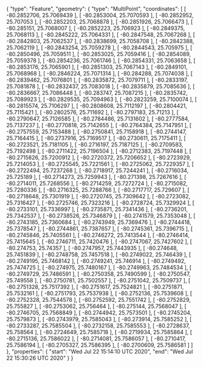 {
  "type": "Feature",
  "geometry": {
    "type": "MultiPoint",
    "coordinates": [
      [
        -80.2852706,
        25.7069439
      ],
      [
        -80.2853004,
        25.7070593
      ],
      [
        -80.2852952,
        25.707053
      ],
      [
        -80.2852203,
        25.7068878
      ],
      [
        -80.2851926,
        25.7066473
      ],
      [
        -80.285151,
        25.7068007
      ],
      [
        -80.2852223,
        25.706923
      ],
      [
        -80.2849375,
        25.7068113
      ],
      [
        -80.2845222,
        25.7064331
      ],
      [
        -80.2847548,
        25.7067268
      ],
      [
        -80.2842803,
        25.7062537
      ],
      [
        -80.2838699,
        25.7058708
      ],
      [
        -80.2842388,
        25.7062119
      ],
      [
        -80.2843254,
        25.7059278
      ],
      [
        -80.2844543,
        25.705975
      ],
      [
        -80.2850496,
        25.7059511
      ],
      [
        -80.2853025,
        25.7059416
      ],
      [
        -80.2854089,
        25.7059378
      ],
      [
        -80.2854236,
        25.7061746
      ],
      [
        -80.2854331,
        25.7063658
      ],
      [
        -80.2853176,
        25.7065901
      ],
      [
        -80.2851303,
        25.7067143
      ],
      [
        -80.2849101,
        25.7068968
      ],
      [
        -80.2846224,
        25.7071314
      ],
      [
        -80.284288,
        25.7074038
      ],
      [
        -80.2839462,
        25.7076801
      ],
      [
        -80.2835872,
        25.7079711
      ],
      [
        -80.2833197,
        25.7081878
      ],
      [
        -80.2832437,
        25.7083018
      ],
      [
        -80.2835879,
        25.7085636
      ],
      [
        -80.2836667,
        25.7086448
      ],
      [
        -80.283747,
        25.7087215
      ],
      [
        -80.2835742,
        25.7089923
      ],
      [
        -80.2829535,
        25.7094963
      ],
      [
        -80.2823259,
        25.7100074
      ],
      [
        -80.2815574,
        25.7106297
      ],
      [
        -80.2808608,
        25.7112197
      ],
      [
        -80.2804421,
        25.7115421
      ],
      [
        -80.2802576,
        25.711692
      ],
      [
        -80.2797183,
        25.71213
      ],
      [
        -80.2790647,
        25.7126585
      ],
      [
        -80.2784486,
        25.7131602
      ],
      [
        -80.2777584,
        25.7137237
      ],
      [
        -80.2770818,
        25.7142655
      ],
      [
        -80.2764384,
        25.7147951
      ],
      [
        -80.2757559,
        25.7153488
      ],
      [
        -80.2750841,
        25.7158918
      ],
      [
        -80.2744147,
        25.7164415
      ],
      [
        -80.2737916,
        25.7169517
      ],
      [
        -80.2730611,
        25.7175411
      ],
      [
        -80.2723521,
        25.7181105
      ],
      [
        -80.2716197,
        25.7187125
      ],
      [
        -80.2709583,
        25.7192498
      ],
      [
        -80.2711422,
        25.7196504
      ],
      [
        -80.2712383,
        25.7197448
      ],
      [
        -80.2715826,
        25.7200912
      ],
      [
        -80.2720372,
        25.7206652
      ],
      [
        -80.2723929,
        25.7214053
      ],
      [
        -80.2725545,
        25.7221561
      ],
      [
        -80.2725062,
        25.7229357
      ],
      [
        -80.2722494,
        25.7237268
      ],
      [
        -80.2718917,
        25.7244241
      ],
      [
        -80.2716034,
        25.725189
      ],
      [
        -80.2714273,
        25.7259943
      ],
      [
        -80.271398,
        25.7267616
      ],
      [
        -80.2714011,
        25.7268556
      ],
      [
        -80.2714259,
        25.7272724
      ],
      [
        -80.2715082,
        25.7280336
      ],
      [
        -80.2716325,
        25.7288766
      ],
      [
        -80.2717717,
        25.729607
      ],
      [
        -80.2718648,
        25.7301919
      ],
      [
        -80.2720745,
        25.7309642
      ],
      [
        -80.2723082,
        25.7316427
      ],
      [
        -80.2725746,
        25.7323216
      ],
      [
        -80.2728724,
        25.7329924
      ],
      [
        -80.2733101,
        25.7336997
      ],
      [
        -80.2735871,
        25.7341436
      ],
      [
        -80.2736201,
        25.7342537
      ],
      [
        -80.2738526,
        25.7346879
      ],
      [
        -80.2741579,
        25.7353048
      ],
      [
        -80.2743185,
        25.7360684
      ],
      [
        -80.2743949,
        25.7369476
      ],
      [
        -80.2744418,
        25.7378547
      ],
      [
        -80.2744861,
        25.7387657
      ],
      [
        -80.2745361,
        25.7396715
      ],
      [
        -80.2745846,
        25.7405561
      ],
      [
        -80.2746272,
        25.7413544
      ],
      [
        -80.2746414,
        25.7415645
      ],
      [
        -80.2746711,
        25.7420476
      ],
      [
        -80.2747067,
        25.7427602
      ],
      [
        -80.274753,
        25.74357
      ],
      [
        -80.2747957,
        25.7443935
      ],
      [
        -80.274648,
        25.7451839
      ],
      [
        -80.2748758,
        25.7457518
      ],
      [
        -80.2749022,
        25.746439
      ],
      [
        -80.2749195,
        25.7468142
      ],
      [
        -80.2749241,
        25.746914
      ],
      [
        -80.2749492,
        25.7474725
      ],
      [
        -80.274975,
        25.7480167
      ],
      [
        -80.2749963,
        25.7484534
      ],
      [
        -80.2749729,
        25.7486591
      ],
      [
        -80.2750358,
        25.7490599
      ],
      [
        -80.2750547,
        25.749558
      ],
      [
        -80.2750781,
        25.7502557
      ],
      [
        -80.2751042,
        25.7509737
      ],
      [
        -80.2751328,
        25.7517392
      ],
      [
        -80.2751617,
        25.7524821
      ],
      [
        -80.2751871,
        25.7532161
      ],
      [
        -80.2751793,
        25.7537938
      ],
      [
        -80.2752136,
        25.7539608
      ],
      [
        -80.2752328,
        25.7544578
      ],
      [
        -80.2752592,
        25.7551742
      ],
      [
        -80.2752829,
        25.755827
      ],
      [
        -80.2753062,
        25.756464
      ],
      [
        -80.275144,
        25.7568047
      ],
      [
        -80.2746705,
        25.7568849
      ],
      [
        -80.2744942,
        25.7573501
      ],
      [
        -80.2745204,
        25.7579873
      ],
      [
        -80.2743979,
        25.7585043
      ],
      [
        -80.273914,
        25.7585252
      ],
      [
        -80.2733287,
        25.7585504
      ],
      [
        -80.2732158,
        25.7585553
      ],
      [
        -80.2728637,
        25.758564
      ],
      [
        -80.2724649,
        25.7585718
      ],
      [
        -80.2719934,
        25.7585864
      ],
      [
        -80.2715136,
        25.7586022
      ],
      [
        -80.2714081,
        25.7586057
      ],
      [
        -80.2710417,
        25.7586194
      ],
      [
        -80.2705327,
        25.7586395
      ],
      [
        -80.2700609,
        25.7586581
      ]
    ]
  },
  "properties": {
    "start": "Wed Jul 22 15:14:10 UTC 2020",
    "end": "Wed Jul 22 15:30:26 UTC 2020"
  }
}